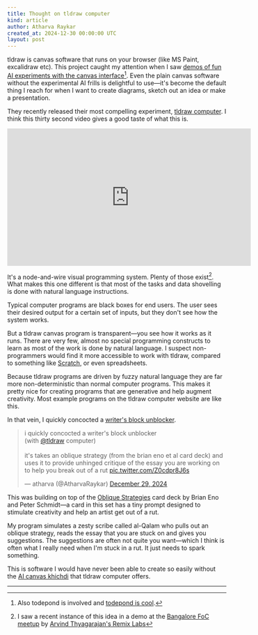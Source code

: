 ```yaml
---
title: Thought on tldraw computer
kind: article
author: Atharva Raykar
created_at: 2024-12-30 00:00:00 UTC
layout: post
---
```

tldraw is canvas software that runs on your browser (like MS Paint, excalidraw etc). This project caught my attention when I saw [demos of fun AI experiments with the canvas interface](https://x.com/tldraw/status/1805680673497432472)[^1]. Even the plain canvas software without the experimental AI frills is delightful to use—it's become the default thing I reach for when I want to create diagrams, sketch out an idea or make a presentation.

They recently released their most compelling experiment, [tldraw computer](https://computer.tldraw.com). I think this thirty second video gives a good taste of what this is.

<iframe width="560" height="315" src="https://www.youtube.com/embed/u1016UnJIgA?si=flc0YCCFbUuqu4bL" title="YouTube video player" frameborder="0" allow="accelerometer; autoplay; clipboard-write; encrypted-media; gyroscope; picture-in-picture; web-share" referrerpolicy="strict-origin-when-cross-origin" allowfullscreen></iframe>

It's a node-and-wire visual programming system. Plenty of those exist[^2]. What makes this one different is that most of the tasks and data shovelling is done with natural language instructions.

Typical computer programs are black boxes for end users. The user sees their desired output for a certain set of inputs, but they don't see how the system works. 

But a tldraw canvas program is transparent—you see how it works as it runs. There are very few, almost no special programming constructs to learn as most of the work is done by natural language. I suspect non-programmers would find it more accessible to work with tldraw, compared to something like [Scratch](https://scratch.mit.edu/), or even spreadsheets.

Because tldraw programs are driven by fuzzy natural language they are far more non-deterministic than normal computer programs. This makes it pretty nice for creating programs that are generative and help augment creativity. Most example programs on the tldraw computer website are like this.

In that vein, I quickly concocted a [writer's block unblocker](https://computer.tldraw.com/t/4KoB33nFEr8cHRTQLsLpYb).

<blockquote class="twitter-tweet"><p lang="en" dir="ltr">i quickly concocted a writer&#39;s block unblocker<br>(with <a href="https://twitter.com/tldraw?ref_src=twsrc%5Etfw">@tldraw</a> computer)<br><br>it&#39;s takes an oblique strategy (from the brian eno et al card deck) and uses it to provide unhinged critique of the essay you are working on to help you break out of a rut <a href="https://t.co/Z0cdpr8J6s">pic.twitter.com/Z0cdpr8J6s</a></p>&mdash; atharva (@AtharvaRaykar) <a href="https://twitter.com/AtharvaRaykar/status/1873280708808155517?ref_src=twsrc%5Etfw">December 29, 2024</a></blockquote> <script async src="https://platform.twitter.com/widgets.js" charset="utf-8"></script> 

This was building on top of the [Oblique Strategies](https://en.wikipedia.org/wiki/Oblique_Strategies) card deck by Brian Eno and Peter Schmidt—a card in this set has a tiny prompt designed to stimulate creativity and help an artist get out of a rut.

My program simulates a zesty scribe called al-Qalam who pulls out an oblique strategy, reads the essay that you are stuck on and gives you suggestions. The suggestions are often not quite you want—which I think is often what I really need when I'm stuck in a rut. It just needs to spark something.

This is software I would have never been able to create so easily without the [AI canvas khichdi](https://chatgpt.com/share/67717fed-03cc-800a-a964-f53fec308bb5) that tldraw computer offers.


---

[^1]: Also todepond is involved and [todepond is cool](https://bsky.app/profile/todepond.com/post/3ldqf5uirk22r).  
[^2]:  I saw a recent instance of this idea in a demo at the [Bangalore FoC meetup](https://www.notion.so/nilenso-software/FoC-meetup-25th-September-2024-10c0f0425dae80a79583edab0c9fca2a) by [Arvind Thyagarajan's Remix Labs](https://remixlabs.com/blog/intro.html)
